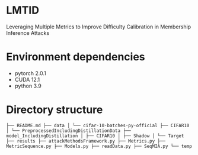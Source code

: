 # LMTID
Leveraging Multiple Metrics to Improve Difficulty Calibration in Membership Inference Attacks 
# Environment dependencies
- pytorch 2.0.1
- CUDA 12.1
- python 3.9
# Directory structure
`
├── README.md ├── data │ └── cifar-10-batches-py-official ├── CIFAR10 │ └── PreprocessedIncludingDistillationData ├── model_IncludingDistillation │ ├── CIFAR10 │ ├── Shadow │ └── Target ├── results ├── attackMethodsFramework.py ├── Metrics.py ├── MetricSequence.py ├── Models.py ├── readData.py ├── SeqMIA.py └── temp
`


